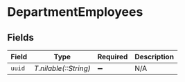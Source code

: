 # DepartmentEmployees


## Fields

| Field                 | Type                  | Required              | Description           |
| --------------------- | --------------------- | --------------------- | --------------------- |
| `uuid`                | *T.nilable(::String)* | :heavy_minus_sign:    | N/A                   |